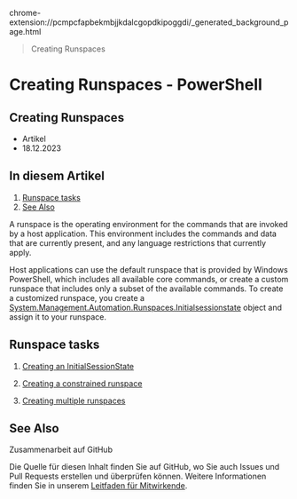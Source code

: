 chrome-extension://pcmpcfapbekmbjjkdalcgopdkipoggdi/_generated_background_page.html

> Creating Runspaces

# Creating Runspaces - PowerShell
## Creating Runspaces

-   Artikel
-   18.12.2023

## In diesem Artikel

1.  [Runspace tasks](chrome-extension://pcmpcfapbekmbjjkdalcgopdkipoggdi/_generated_background_page.html#runspace-tasks)
2.  [See Also](chrome-extension://pcmpcfapbekmbjjkdalcgopdkipoggdi/_generated_background_page.html#see-also)

A runspace is the operating environment for the commands that are invoked by a host application. This environment includes the commands and data that are currently present, and any language restrictions that currently apply.

Host applications can use the default runspace that is provided by Windows PowerShell, which includes all available core commands, or create a custom runspace that includes only a subset of the available commands. To create a customized runspace, you create a [System.Management.Automation.Runspaces.Initialsessionstate](chrome-extension://pcmpcfapbekmbjjkdalcgopdkipoggdi/en-us/dotnet/api/System.Management.Automation.Runspaces.InitialSessionState) object and assign it to your runspace.

[](chrome-extension://pcmpcfapbekmbjjkdalcgopdkipoggdi/_generated_background_page.html#runspace-tasks)

## Runspace tasks

1.  [Creating an InitialSessionState](https://learn.microsoft.com/de-de/powershell/scripting/developer/hosting/creating-an-initialsessionstate?view=powershell-7.5)
    
2.  [Creating a constrained runspace](https://learn.microsoft.com/de-de/powershell/scripting/developer/hosting/creating-a-constrained-runspace?view=powershell-7.5)
    
3.  [Creating multiple runspaces](https://learn.microsoft.com/de-de/powershell/scripting/developer/hosting/creating-multiple-runspaces?view=powershell-7.5)
    

[](chrome-extension://pcmpcfapbekmbjjkdalcgopdkipoggdi/_generated_background_page.html#see-also)

## See Also

Zusammenarbeit auf GitHub

Die Quelle für diesen Inhalt finden Sie auf GitHub, wo Sie auch Issues und Pull Requests erstellen und überprüfen können. Weitere Informationen finden Sie in unserem [Leitfaden für Mitwirkende](https://learn.microsoft.com/powershell/scripting/community/contributing/powershell-style-guide).
